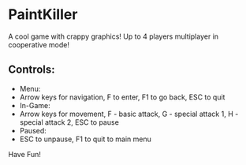 # PaintKiller
A cool game with crappy graphics!
Up to 4 players multiplayer in cooperative mode!

## Controls:
* Menu:
 * Arrow keys for navigation, F to enter, F1 to go back, ESC to quit
* In-Game:
 * Arrow keys for movement, F - basic attack, G - special attack 1, H - special attack 2, ESC to pause
* Paused:
 * ESC to unpause, F1 to quit to main menu
 
 Have Fun!
